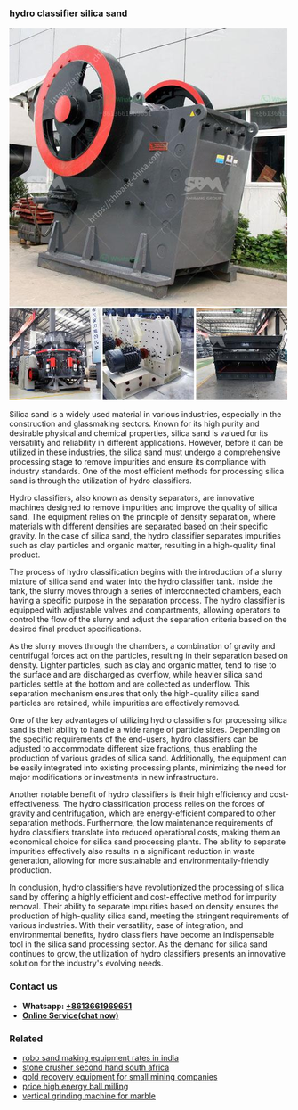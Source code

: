 <h3>hydro classifier silica sand</h3><img src='1704856644.jpg' alt=''><p>Silica sand is a widely used material in various industries, especially in the construction and glassmaking sectors. Known for its high purity and desirable physical and chemical properties, silica sand is valued for its versatility and reliability in different applications. However, before it can be utilized in these industries, the silica sand must undergo a comprehensive processing stage to remove impurities and ensure its compliance with industry standards. One of the most efficient methods for processing silica sand is through the utilization of hydro classifiers.</p><p>Hydro classifiers, also known as density separators, are innovative machines designed to remove impurities and improve the quality of silica sand. The equipment relies on the principle of density separation, where materials with different densities are separated based on their specific gravity. In the case of silica sand, the hydro classifier separates impurities such as clay particles and organic matter, resulting in a high-quality final product.</p><p>The process of hydro classification begins with the introduction of a slurry mixture of silica sand and water into the hydro classifier tank. Inside the tank, the slurry moves through a series of interconnected chambers, each having a specific purpose in the separation process. The hydro classifier is equipped with adjustable valves and compartments, allowing operators to control the flow of the slurry and adjust the separation criteria based on the desired final product specifications.</p><p>As the slurry moves through the chambers, a combination of gravity and centrifugal forces act on the particles, resulting in their separation based on density. Lighter particles, such as clay and organic matter, tend to rise to the surface and are discharged as overflow, while heavier silica sand particles settle at the bottom and are collected as underflow. This separation mechanism ensures that only the high-quality silica sand particles are retained, while impurities are effectively removed.</p><p>One of the key advantages of utilizing hydro classifiers for processing silica sand is their ability to handle a wide range of particle sizes. Depending on the specific requirements of the end-users, hydro classifiers can be adjusted to accommodate different size fractions, thus enabling the production of various grades of silica sand. Additionally, the equipment can be easily integrated into existing processing plants, minimizing the need for major modifications or investments in new infrastructure.</p><p>Another notable benefit of hydro classifiers is their high efficiency and cost-effectiveness. The hydro classification process relies on the forces of gravity and centrifugation, which are energy-efficient compared to other separation methods. Furthermore, the low maintenance requirements of hydro classifiers translate into reduced operational costs, making them an economical choice for silica sand processing plants. The ability to separate impurities effectively also results in a significant reduction in waste generation, allowing for more sustainable and environmentally-friendly production.</p><p>In conclusion, hydro classifiers have revolutionized the processing of silica sand by offering a highly efficient and cost-effective method for impurity removal. Their ability to separate impurities based on density ensures the production of high-quality silica sand, meeting the stringent requirements of various industries. With their versatility, ease of integration, and environmental benefits, hydro classifiers have become an indispensable tool in the silica sand processing sector. As the demand for silica sand continues to grow, the utilization of hydro classifiers presents an innovative solution for the industry's evolving needs.</p><h3>Contact us</h3><ul><li><strong>Whatsapp:&nbsp;<a href="https://wa.me/8613661969651">+8613661969651</a></strong></li><li><a href="https://swt.shibang-china.com/?git&amp;zhl&amp;hydro classifier silica sand"><strong>Online Service(chat now)</strong></a></li></ul><h3>Related</h3><ul><li><a href='robo sand making equipment rates in india.md'>robo sand making equipment rates in india</a></li><li><a href='stone crusher second hand south africa.md'>stone crusher second hand south africa</a></li><li><a href='gold recovery equipment for small mining companies.md'>gold recovery equipment for small mining companies</a></li><li><a href='price high energy ball milling.md'>price high energy ball milling</a></li><li><a href='vertical grinding machine for marble.md'>vertical grinding machine for marble</a></li></ul>